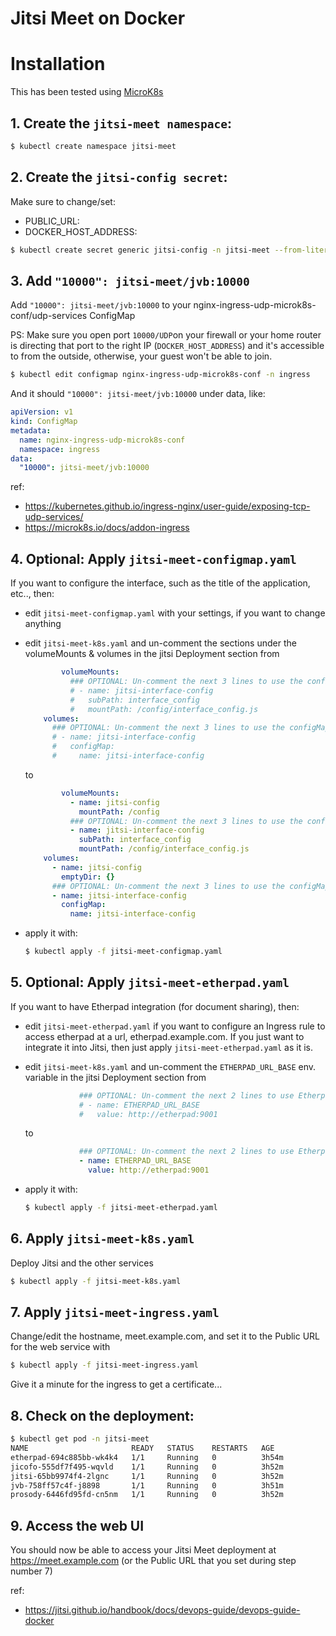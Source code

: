 # Jitsi Meet on Docker

# Installation
This has been tested using [MicroK8s](https://microk8s.io/)

## 1. Create the `jitsi-meet namespace`:

```bash
$ kubectl create namespace jitsi-meet
```

## 2. Create the `jitsi-config secret`:
Make sure to change/set:
  - PUBLIC_URL: <Set to the Public URL for the web service>
  - DOCKER_HOST_ADDRESS: <Set the address for any node in the cluster here>

```bash
$ kubectl create secret generic jitsi-config -n jitsi-meet --from-literal=PUBLIC_URL='https://meet.example.com' --from-literal=DOCKER_HOST_ADDRESS='192.168.1.1' --from-literal=JICOFO_COMPONENT_SECRET="$(openssl rand -hex 16)" --from-literal=JICOFO_AUTH_PASSWORD="$(openssl rand -hex 16)" --from-literal=JVB_AUTH_PASSWORD="$(openssl rand -hex 16)" --from-literal=JIGASI_XMPP_PASSWORD="$(openssl rand -hex 16)" --from-literal=JIBRI_RECORDER_PASSWORD="$(openssl rand -hex 16)" --from-literal=JIBRI_XMPP_PASSWORD="$(openssl rand -hex 16)"
```

## 3. Add `"10000": jitsi-meet/jvb:10000`
Add `"10000": jitsi-meet/jvb:10000` to your nginx-ingress-udp-microk8s-conf/udp-services ConfigMap

PS: Make sure you open port `10000/UDP`on your firewall or your home router is directing that port to the right IP (`DOCKER_HOST_ADDRESS`) and it's accessible to from the outside, otherwise, your guest won't be able to join.

```bash
$ kubectl edit configmap nginx-ingress-udp-microk8s-conf -n ingress
```

And it should `"10000": jitsi-meet/jvb:10000` under data, like:
```yaml
apiVersion: v1
kind: ConfigMap
metadata:
  name: nginx-ingress-udp-microk8s-conf
  namespace: ingress
data:
  "10000": jitsi-meet/jvb:10000
```
ref: 
  * https://kubernetes.github.io/ingress-nginx/user-guide/exposing-tcp-udp-services/
  * https://microk8s.io/docs/addon-ingress

## 4. Optional: Apply `jitsi-meet-configmap.yaml`
If you want to configure the interface, such as the title of the application, etc.., then:
  * edit `jitsi-meet-configmap.yaml` with your settings, if you want to change anything
  * edit `jitsi-meet-k8s.yaml` and un-comment the sections under the volumeMounts & volumes in the jitsi Deployment section from
      ```yaml
              volumeMounts:
                ### OPTIONAL: Un-comment the next 3 lines to use the configMap
                # - name: jitsi-interface-config
                #   subPath: interface_config
                #   mountPath: /config/interface_config.js
          volumes:
            ### OPTIONAL: Un-comment the next 3 lines to use the configMap
            # - name: jitsi-interface-config
            #   configMap:
            #     name: jitsi-interface-config
      ```
      to
      ```yaml
              volumeMounts:
                - name: jitsi-config
                  mountPath: /config
                ### OPTIONAL: Un-comment the next 3 lines to use the configMap
                - name: jitsi-interface-config
                  subPath: interface_config
                  mountPath: /config/interface_config.js
          volumes:
            - name: jitsi-config
              emptyDir: {}
            ### OPTIONAL: Un-comment the next 3 lines to use the configMap
            - name: jitsi-interface-config
              configMap:
                name: jitsi-interface-config
      ```
  * apply it with:

    ```bash
    $ kubectl apply -f jitsi-meet-configmap.yaml
    ```

## 5. Optional: Apply `jitsi-meet-etherpad.yaml`
If you want to have Etherpad integration (for document sharing), then:
  * edit `jitsi-meet-etherpad.yaml` if you want to configure an Ingress rule to access etherpad at a url, etherpad.example.com. If you just want to integrate it into Jitsi, then just apply `jitsi-meet-etherpad.yaml` as it is.
  * edit `jitsi-meet-k8s.yaml` and un-comment the `ETHERPAD_URL_BASE` env. variable in the jitsi Deployment section from
    ```yaml
                ### OPTIONAL: Un-comment the next 2 lines to use Etherpad integration (for document sharing) and apply 'jitsi-meet-etherpad.yaml'
                # - name: ETHERPAD_URL_BASE
                #   value: http://etherpad:9001
    ```
    to
    ```yaml
                ### OPTIONAL: Un-comment the next 2 lines to use Etherpad integration (for document sharing) and apply 'jitsi-meet-etherpad.yaml'
                - name: ETHERPAD_URL_BASE
                  value: http://etherpad:9001
    ```
  * apply it with:

    ```bash
    $ kubectl apply -f jitsi-meet-etherpad.yaml
    ```

## 6. Apply `jitsi-meet-k8s.yaml`
Deploy Jitsi and the other services

```bash
$ kubectl apply -f jitsi-meet-k8s.yaml
```

## 7. Apply `jitsi-meet-ingress.yaml`
Change/edit the hostname, meet.example.com, and set it to the Public URL for the web service with

```bash
$ kubectl apply -f jitsi-meet-ingress.yaml
```

Give it a minute for the ingress to get a certificate...

## 8. Check on the deployment:
```bash
$ kubectl get pod -n jitsi-meet
NAME                       READY   STATUS    RESTARTS   AGE
etherpad-694c885bb-wk4k4   1/1     Running   0          3h54m
jicofo-555df7f495-wqvld    1/1     Running   0          3h52m
jitsi-65bb9974f4-2lgnc     1/1     Running   0          3h52m
jvb-758ff57c4f-j8898       1/1     Running   0          3h51m
prosody-6446fd95fd-cn5nm   1/1     Running   0          3h52m
```

## 9. Access the web UI
You should now be able to access your Jitsi Meet deployment at https://meet.example.com (or the Public URL that you set during step number 7)

ref:
  * https://jitsi.github.io/handbook/docs/devops-guide/devops-guide-docker
